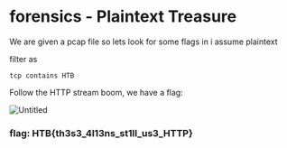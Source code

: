 # forensics - Plaintext Treasure

We are given a pcap file so lets look for some flags in i assume plaintext

filter as 

`tcp contains HTB`

Follow the HTTP stream boom, we have a flag:

![Untitled](forensics%20-%20Plaintext%20Treasure%20747bffb956ac49cb9f25a2e2816e1075/Untitled.png)

### flag: HTB{th3s3_4l13ns_st1ll_us3_HTTP}